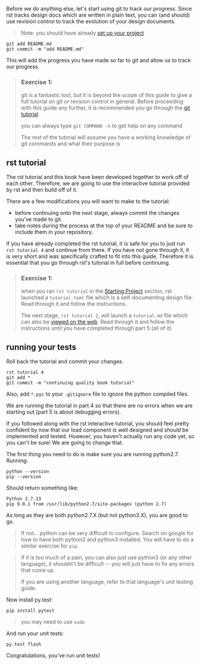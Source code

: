 
Before we do anything else, let's start using git to track
our progress. Since rst tracks design docs which are written
in plain text, you can (and should) use revision control to
track the evolution of your design documents.

> Note: you should have already [set up your project](starting-project.md)

```
git add README.md
git commit -m "add README.md"
```

This will add the progress you have made so far to git and allow
us to track our progress.

> ### Exercise 1:
> git is a fantastic tool, but it is beyond the scope of this guide
> to give a full tutorial on git or revision control in general.
> Before proceeding with this guide any further, it is recommended
> you go through the [git tutorial][1]
>
> you can always type `git COMMAND -h` to get help on any command
>
> The rest of the tutorial will assume you have a working knowledge
> of git commands and what their purpose is

## rst tutorial
The rst tutorial and this book have been developed together to
work off of each other. Therefore, we are going to use the
interactive tutorial provided by rst and then build off of it.

There are a few modifications you will want to make to the tutorial:
- before continuing onto the next stage, always commit the changes
    you've made to git.
- take notes during the process at the top of your README and be
    sure to include them in your repository.

If you have already completed the rst tutorial, it is safe for you
to just run `rst tutorial 4` and continue from there. If you have
not gone through it, it is very short and was specifically crafted
to fit into this guide. Therefore it is essential that you go through rst's
tutorial in full before continuing.

> ### Exercise 1:
> when you ran `rst tutorial` in the [Starting Project](starting-project.md)
> section, rst launched a `tutorial.toml` file which is a self-documenting
> design file. Read through it and follow the instructions.
>
> The next stage, `rst tutorial 2`, will launch a `tutorial.md` file
> which can also be [viewed on the web][2]. Read through it and
> follow the instructions until you have completed through part 5 (all of it)

## running your tests

Roll back the tutorial and commit your changes.
```
rst tutorial 4
git add *
git commit -m "continuing quality book tutorial"
```

Also, add `*.pyc` to your `.gitignore` file to ignore the python compiled files.

We are running the tutorial in part 4 so that there are no
errors when we are starting out (part 5 is about debugging errors).

If you followed along with the rst interactive tutorial, you should
feel pretty confident by now that our load component is well designed
and *should* be implemented and tested. However, you haven't actually run any
code yet, so you can't be sure! We are going to change that.

The first thing you need to do is make sure you are running python2.7. Running:
```
python --version
pip --version
```

Should return something like:
```
Python 2.7.13
pip 9.0.1 from /usr/lib/python2.7/site-packages (python 2.7)
```

As long as they are both python2.7.X (but not python3.X), you are good to go.

> If not... python can be very difficult to configure.
> Search on google for how to have both python2 and python3 installed. You will
> have to do a similar exercise for `pip`.

> If it is too much of a pain, you can also just use python3 (or any other language),
> it shouldn't be difficult -- you will just have to fix any errors that come up.
>
> If you are using another language, refer to that language's unit testing guide.

Now install py.test:
```
pip install pytest
```
> you may need to use `sudo`

And run your unit tests:
```
py.test flash
```

Congratulations, you've run unit tests!

[1]: https://git-scm.com/doc
[2]: https://github.com/vitiral/rst/blob/master/src/cmd/data/tutorial.md

